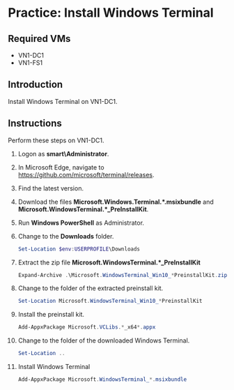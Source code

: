 # Practice: Install Windows Terminal

## Required VMs

* VN1-DC1
* VN1-FS1

## Introduction

Install Windows Terminal on VN1-DC1.

## Instructions

Perform these steps on VN1-DC1.

1. Logon as **smart\Administrator**.
1. In Microsoft Edge, navigate to https://github.com/microsoft/terminal/releases.
1. Find the latest version.
1. Download the files **Microsoft.Windows.Terminal.\*.msixbundle** and **Microsoft.WindowsTerminal.\*_PreInstallKit**.
1. Run **Windows PowerShell** as Administrator.
1. Change to the **Downloads** folder.

    ````powershell
    Set-Location $env:USERPROFILE\Downloads
    ````

1. Extract the zip file **Microsoft.WindowsTerminal.\*_PreInstallKit**

    ````powershell
    Expand-Archive .\Microsoft.WindowsTerminal_Win10_*PreinstallKit.zip
    ````

1. Change to the folder of the extracted preinstall kit.

    ````powershell
    Set-Location Microsoft.WindowsTerminal_Win10_*PreinstallKit
    ````

1. Install the preinstall kit.

    ````powershell
    Add-AppxPackage Microsoft.VCLibs.*_x64*.appx
    ````

1. Change to the folder of the downloaded Windows Terminal.

    ````powershell
    Set-Location ..
    ````

1. Install Windows Terminal

    ````powershell
    Add-AppxPackage Microsoft.WindowsTerminal_*.msixbundle
    ````
